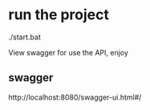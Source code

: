 # run the project

./start.bat


View swagger for use the API, enjoy

## swagger 
http://localhost:8080/swagger-ui.html#/